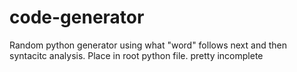 code-generator
==============

Random python generator using what "word" follows next and then syntacitc analysis.
Place in root python file. pretty incomplete
